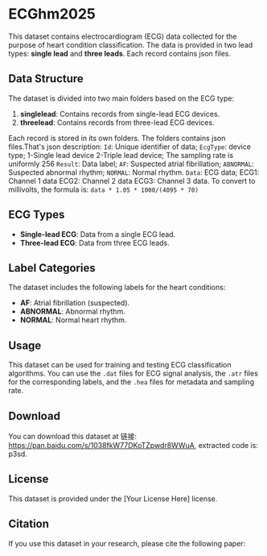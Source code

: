 # ECGhm2025

This dataset contains electrocardiogram (ECG) data collected for the purpose of heart condition classification. The data is provided in two lead types: **single lead** and **three leads**. Each record contains json files.

## Data Structure

The dataset is divided into two main folders based on the ECG type:
1. **singlelead**: Contains records from single-lead ECG devices.
2. **threelead**: Contains records from three-lead ECG devices.

Each record is stored in its own folders. The folders contains json files.That's json description:
`Id`: Unique identifier of data;
`EcgType`: device type; 1-Single lead device 2-Triple lead device; The sampling rate is uniformly 256
`Result`: Data label; `AF`: Suspected atrial fibrillation; `ABNORMAL`: Suspected abnormal rhythm; `NORMAL`: Normal rhythm.
`Data`: ECG data; ECG1: Channel 1 data ECG2: Channel 2 data ECG3: Channel 3 data. To convert to millivolts, the formula is: `data * 1.05 * 1000/(4095 * 70)`

## ECG Types

- **Single-lead ECG**: Data from a single ECG lead.
- **Three-lead ECG**: Data from three ECG leads.

## Label Categories

The dataset includes the following labels for the heart conditions:
- **AF**: Atrial fibrillation (suspected).
- **ABNORMAL**: Abnormal rhythm.
- **NORMAL**: Normal heart rhythm.

## Usage

This dataset can be used for training and testing ECG classification algorithms. You can use the `.dat` files for ECG signal analysis, the `.atr` files for the corresponding labels, and the `.hea` files for metadata and sampling rate.

## Download

You can download this dataset at 链接: https://pan.baidu.com/s/1038fkW77DKoTZpwdr8WWuA, extracted code is: p3sd.

## License

This dataset is provided under the [Your License Here] license.

## Citation

If you use this dataset in your research, please cite the following paper:


